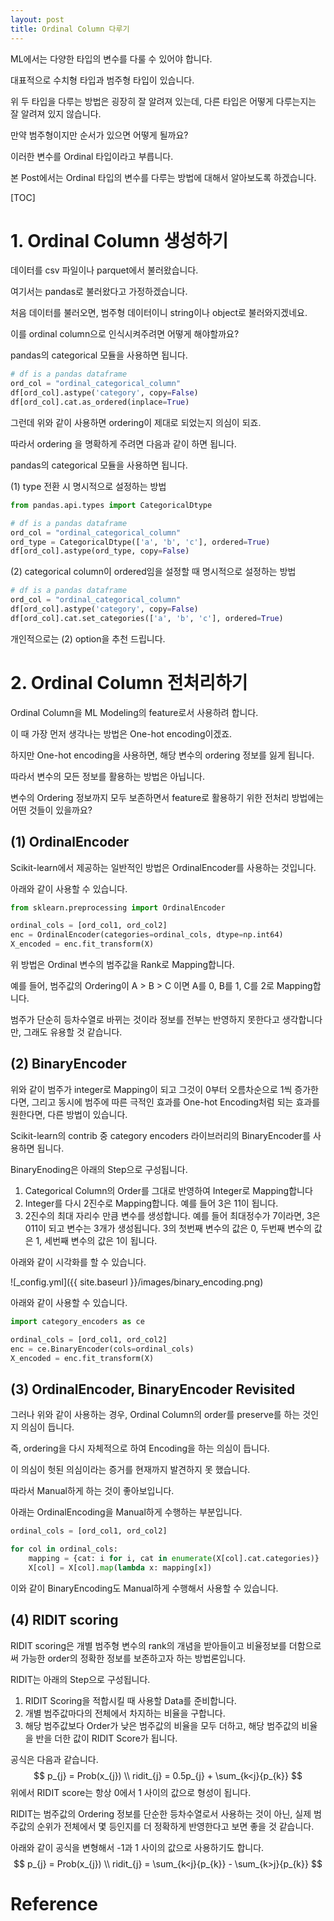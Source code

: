 ```yaml
---
layout: post
title: Ordinal Column 다루기
---
```




ML에서는 다양한 타입의 변수를 다룰 수 있어야 합니다.

대표적으로 수치형 타입과 범주형 타입이 있습니다.

위 두 타입을 다루는 방법은 굉장히 잘 알려져 있는데, 다른 타입은 어떻게 다루는지는 잘 알려져 있지 않습니다.

만약 범주형이지만 순서가 있으면 어떻게 될까요?

이러한 변수를 Ordinal 타입이라고 부릅니다.

본 Post에서는 Ordinal 타입의 변수를 다루는 방법에 대해서 알아보도록 하겠습니다.



[TOC]



# 1. Ordinal Column 생성하기

데이터를 csv 파일이나 parquet에서 불러왔습니다.

여기서는 pandas로 불러왔다고 가정하겠습니다.

처음 데이터를 불러오면, 범주형 데이터이니 string이나 object로 불러와지겠네요.

이를 ordinal column으로 인식시켜주려면 어떻게 해야할까요?

pandas의 categorical 모듈을 사용하면 됩니다.

```python
# df is a pandas dataframe
ord_col = "ordinal_categorical_column"
df[ord_col].astype('category', copy=False)
df[ord_col].cat.as_ordered(inplace=True)
```

그런데 위와 같이 사용하면 ordering이 제대로 되었는지 의심이 되죠.

따라서 ordering 을 명확하게 주려면 다음과 같이 하면 됩니다.

pandas의 categorical 모듈을 사용하면 됩니다.

(1) type 전환 시 명시적으로 설정하는 방법

```python
from pandas.api.types import CategoricalDtype

# df is a pandas dataframe
ord_col = "ordinal_categorical_column"
ord_type = CategoricalDtype(['a', 'b', 'c'], ordered=True)
df[ord_col].astype(ord_type, copy=False)
```

(2) categorical column이 ordered임을 설정할 때 명시적으로 설정하는 방법

```python
# df is a pandas dataframe
ord_col = "ordinal_categorical_column"
df[ord_col].astype('category', copy=False)
df[ord_col].cat.set_categories(['a', 'b', 'c'], ordered=True)
```

개인적으로는 (2) option을 추천 드립니다.



# 2. Ordinal Column 전처리하기

Ordinal Column을 ML Modeling의 feature로서 사용하려 합니다.

이 때 가장 먼저 생각나는 방법은 One-hot encoding이겠죠.

하지만 One-hot encoding을 사용하면, 해당 변수의 ordering 정보를 잃게 됩니다.

따라서 변수의 모든 정보를 활용하는 방법은 아닙니다.

변수의 Ordering 정보까지 모두 보존하면서 feature로 활용하기 위한 전처리 방법에는 어떤 것들이 있을까요?



## (1) OrdinalEncoder

Scikit-learn에서 제공하는 일반적인 방법은 OrdinalEncoder를 사용하는 것입니다.

아래와 같이 사용할 수 있습니다.

```python
from sklearn.preprocessing import OrdinalEncoder

ordinal_cols = [ord_col1, ord_col2]
enc = OrdinalEncoder(categories=ordinal_cols, dtype=np.int64)
X_encoded = enc.fit_transform(X)
```

위 방법은 Ordinal 변수의 범주값을 Rank로 Mapping합니다.

예를 들어, 범주값의 Ordering이 A > B > C 이면 A를 0,  B를 1, C를 2로 Mapping합니다.

범주가 단순히 등차수열로 바뀌는 것이라 정보를 전부는 반영하지 못한다고 생각합니다만, 그래도 유용할 것 같습니다.



## (2) BinaryEncoder

위와 같이 범주가 integer로 Mapping이 되고 그것이 0부터 오름차순으로 1씩 증가한다면, 그리고 동시에 범주에 따른 극적인 효과를 One-hot Encoding처럼 되는 효과를 원한다면, 다른 방법이 있습니다.

Scikit-learn의 contrib 중 category encoders 라이브러리의 BinaryEncoder를 사용하면 됩니다.

BinaryEnoding은 아래의 Step으로 구성됩니다.

1. Categorical Column의 Order를 그대로 반영하여 Integer로 Mapping합니다
2. Integer를 다시 2진수로 Mapping합니다. 예를 들어 3은 11이 됩니다.
3. 2진수의 최대 자리수 만큼 변수를 생성합니다. 예를 들어 최대정수가 7이라면, 3은 011이 되고 변수는 3개가 생성됩니다. 3의 첫번째 변수의 값은 0, 두번째 변수의 값은 1, 세번째 변수의 값은 1이 됩니다.

아래와 같이 시각화를 할 수 있습니다.

![_config.yml]({{ site.baseurl }}/images/binary_encoding.png)

아래와 같이 사용할 수 있습니다.

```python
import category_encoders as ce

ordinal_cols = [ord_col1, ord_col2]
enc = ce.BinaryEncoder(cols=ordinal_cols)
X_encoded = enc.fit_transform(X)
```





## (3) OrdinalEncoder, BinaryEncoder Revisited

그러나 위와 같이 사용하는 경우, Ordinal Column의 order를 preserve를 하는 것인지 의심이 듭니다.

즉, ordering을 다시 자체적으로 하여 Encoding을 하는 의심이 듭니다.

이 의심이 헛된 의심이라는 증거를 현재까지 발견하지 못 했습니다.

따라서 Manual하게 하는 것이 좋아보입니다.

아래는 OrdinalEncoding을 Manual하게 수행하는 부분입니다.

```python
ordinal_cols = [ord_col1, ord_col2]

for col in ordinal_cols:
    mapping = {cat: i for i, cat in enumerate(X[col].cat.categories)}
    X[col] = X[col].map(lambda x: mapping[x])
```

이와 같이 BinaryEncoding도 Manual하게 수행해서 사용할 수 있습니다.



## (4) RIDIT scoring

RIDIT scoring은 개별 범주형 변수의 rank의 개념을 받아들이고 비율정보를 더함으로써 가능한 order의 정확한 정보를 보존하고자 하는 방법론입니다.

RIDIT는 아래의 Step으로 구성됩니다.

1. RIDIT Scoring을 적합시킬 때 사용할 Data를 준비합니다.
2. 개별 범주값마다의 전체에서 차지하는 비율을 구합니다.
3. 해당 범주값보다 Order가 낮은 범주값의 비율을 모두 더하고, 해당 범주값의 비율을 반을 더한 값이 RIDIT Score가 됩니다.

공식은 다음과 같습니다.
$$
p_{j} = Prob(x_{j}) \\
ridit_{j} = 0.5p_{j} + \sum_{k<j}{p_{k}}
$$
위에서 RIDIT score는 항상 0에서 1 사이의 값으로 형성이 됩니다.

RIDIT는 범주값의 Ordering 정보를 단순한 등차수열로서 사용하는 것이 아닌, 실제 범주값의 순위가 전체에서 몇 등인지를 더 정확하게 반영한다고 보면 좋을 것 같습니다.

아래와 같이 공식을 변형해서 -1과 1 사이의 값으로 사용하기도 합니다.
$$
p_{j} = Prob(x_{j}) \\
ridit_{j} = \sum_{k<j}{p_{k}} - \sum_{k>j}{p_{k}}
$$




# Reference

[https://en.wikipedia.org/wiki/Ridit_scoring#cite_note-2]: https://en.wikipedia.org/wiki/Ridit_scoring#cite_note-2
[https://pandas.pydata.org/pandas-docs/stable/user_guide/categorical.html]: https://pandas.pydata.org/pandas-docs/stable/user_guide/categorical.html
[https://scikit-learn.org/stable/modules/generated/sklearn.preprocessing.OrdinalEncoder.html]: https://scikit-learn.org/stable/modules/generated/sklearn.preprocessing.OrdinalEncoder.html
[http://contrib.scikit-learn.org/category_encoders/binary.html]: http://contrib.scikit-learn.org/category_encoders/binary.html
[https://towardsdatascience.com/all-about-categorical-variable-encoding-305f3361fd02]: https://towardsdatascience.com/all-about-categorical-variable-encoding-305f3361fd02